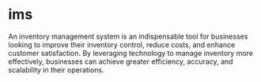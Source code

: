 # ims
An inventory management system is an indispensable tool for businesses looking to improve their inventory control, reduce costs, and enhance customer satisfaction. By leveraging technology to manage inventory more effectively, businesses can achieve greater efficiency, accuracy, and scalability in their operations.

